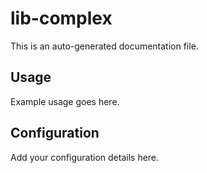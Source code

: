 # lib-complex

This is an auto-generated documentation file.

## Usage

Example usage goes here.

## Configuration

Add your configuration details here.